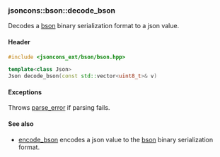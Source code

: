 ### jsoncons::bson::decode_bson

Decodes a [bson](http://bsonspec.org/) binary serialization format to a json value.

#### Header
```c++
#include <jsoncons_ext/bson/bson.hpp>

template<class Json>
Json decode_bson(const std::vector<uint8_t>& v)
```

#### Exceptions

Throws [parse_error](../parse_error.md) if parsing fails.

#### See also

- [encode_bson](encode_bson.md) encodes a json value to the [bson](http://bsonspec.org/) binary serialization format.


